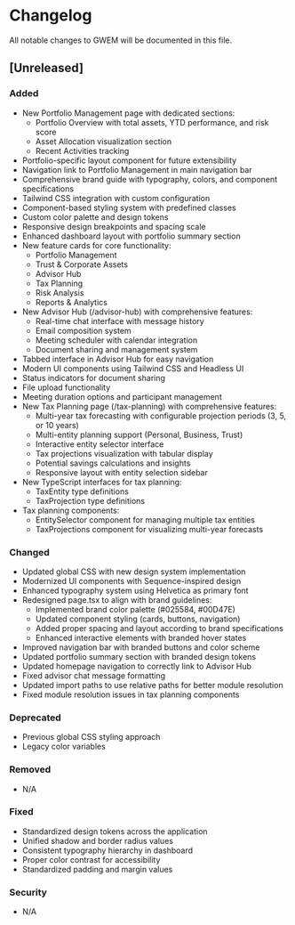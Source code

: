 # Changelog

All notable changes to GWEM will be documented in this file.

## [Unreleased]

### Added
- New Portfolio Management page with dedicated sections:
  - Portfolio Overview with total assets, YTD performance, and risk score
  - Asset Allocation visualization section
  - Recent Activities tracking
- Portfolio-specific layout component for future extensibility
- Navigation link to Portfolio Management in main navigation bar
- Comprehensive brand guide with typography, colors, and component specifications
- Tailwind CSS integration with custom configuration
- Component-based styling system with predefined classes
- Custom color palette and design tokens
- Responsive design breakpoints and spacing scale
- Enhanced dashboard layout with portfolio summary section
- New feature cards for core functionality:
  - Portfolio Management
  - Trust & Corporate Assets
  - Advisor Hub
  - Tax Planning
  - Risk Analysis
  - Reports & Analytics
- New Advisor Hub (/advisor-hub) with comprehensive features:
  - Real-time chat interface with message history
  - Email composition system
  - Meeting scheduler with calendar integration
  - Document sharing and management system
- Tabbed interface in Advisor Hub for easy navigation
- Modern UI components using Tailwind CSS and Headless UI
- Status indicators for document sharing
- File upload functionality
- Meeting duration options and participant management
- New Tax Planning page (/tax-planning) with comprehensive features:
  - Multi-year tax forecasting with configurable projection periods (3, 5, or 10 years)
  - Multi-entity planning support (Personal, Business, Trust)
  - Interactive entity selector interface
  - Tax projections visualization with tabular display
  - Potential savings calculations and insights
  - Responsive layout with entity selection sidebar
- New TypeScript interfaces for tax planning:
  - TaxEntity type definitions
  - TaxProjection type definitions
- Tax planning components:
  - EntitySelector component for managing multiple tax entities
  - TaxProjections component for visualizing multi-year forecasts

### Changed
- Updated global CSS with new design system implementation
- Modernized UI components with Sequence-inspired design
- Enhanced typography system using Helvetica as primary font
- Redesigned page.tsx to align with brand guidelines:
  - Implemented brand color palette (#025584, #00D47E)
  - Updated component styling (cards, buttons, navigation)
  - Added proper spacing and layout according to brand specifications
  - Enhanced interactive elements with branded hover states
- Improved navigation bar with branded buttons and color scheme
- Updated portfolio summary section with branded design tokens
- Updated homepage navigation to correctly link to Advisor Hub
- Fixed advisor chat message formatting
- Updated import paths to use relative paths for better module resolution
- Fixed module resolution issues in tax planning components

### Deprecated
- Previous global CSS styling approach
- Legacy color variables

### Removed
- N/A

### Fixed
- Standardized design tokens across the application
- Unified shadow and border radius values
- Consistent typography hierarchy in dashboard
- Proper color contrast for accessibility
- Standardized padding and margin values

### Security
- N/A
